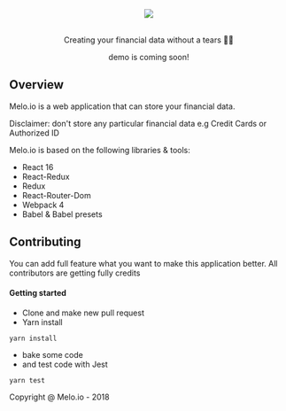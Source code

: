 <div align="center">
<img src="https://user-images.githubusercontent.com/22166728/40418819-aa33ad08-5e83-11e8-9c10-95893247de7c.png"/>
</div>

<br/>

<p align="center">Creating your financial data without a tears 📝💶</p>

<p align="center">demo is coming soon!</p>

## Overview

Melo.io is a web application that can store your financial data.

Disclaimer: don't store any particular financial data e.g Credit Cards or Authorized ID

Melo.io is based on the following libraries & tools:
* React 16
* React-Redux
* Redux
* React-Router-Dom
* Webpack 4
* Babel & Babel presets

## Contributing

You can add full feature what you want to make this application better. 
All contributors are getting fully credits

#### Getting started
* Clone and make new pull request
* Yarn install
```
yarn install
```
* bake some code
* and test code with Jest
```
yarn test
```

Copyright @ Melo.io - 2018